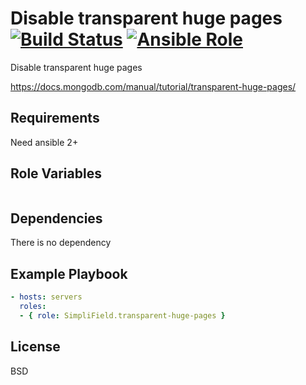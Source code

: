 Disable transparent huge pages [![Build Status](https://travis-ci.org/SimpliField/ansible-transparent-huge-pages.svg?branch=master)](https://travis-ci.org/SimpliField/ansible-transparent-huge-pages) [![Ansible Role](https://img.shields.io/ansible/role/10479.svg?maxAge=2592000)](https://galaxy.ansible.com/SimpliField/tranparent-huge-pages/)
=========

Disable transparent huge pages

https://docs.mongodb.com/manual/tutorial/transparent-huge-pages/

Requirements
------------

Need ansible 2+

Role Variables
--------------

```yaml
```

Dependencies
------------

There is no dependency

Example Playbook
----------------

```yaml
- hosts: servers
  roles:
  - { role: SimpliField.transparent-huge-pages }
```

License
-------

BSD
